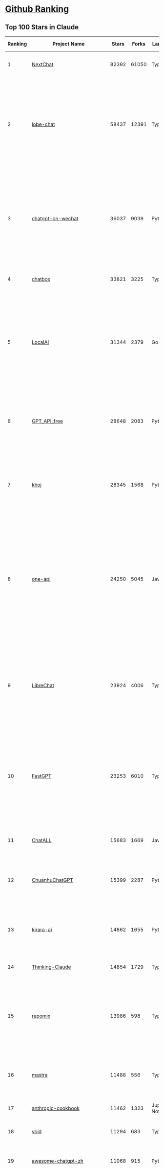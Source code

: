 [Github Ranking](../README.md)
==========

## Top 100 Stars in Claude

| Ranking | Project Name | Stars | Forks | Language | Open Issues | Description | Last Commit |
| ------- | ------------ | ----- | ----- | -------- | ----------- | ----------- | ----------- |
| 1 | [NextChat](https://github.com/ChatGPTNextWeb/NextChat) | 82392 | 61050 | TypeScript | 617 | ✨ Light and Fast AI Assistant. Support: Web \| iOS \| MacOS \| Android \|  Linux \| Windows | 2025-03-31T10:34:35Z |
| 2 | [lobe-chat](https://github.com/lobehub/lobe-chat) | 58437 | 12391 | TypeScript | 651 | 🤯 Lobe Chat - an open-source, modern-design AI chat framework. Supports Multi AI Providers( OpenAI / Claude 3 / Gemini / Ollama / DeepSeek / Qwen), Knowledge Base (file upload / knowledge management / RAG ), Multi-Modals (Plugins/Artifacts) and Thinking. One-click FREE deployment of your private ChatGPT/ Claude / DeepSeek application. | 2025-04-01T00:34:09Z |
| 3 | [chatgpt-on-wechat](https://github.com/zhayujie/chatgpt-on-wechat) | 36037 | 9039 | Python | 281 | 基于大模型搭建的聊天机器人，同时支持 微信公众号、企业微信应用、飞书、钉钉 等接入，可选择GPT3.5/GPT-4o/GPT-o1/ DeepSeek/Claude/文心一言/讯飞星火/通义千问/ Gemini/GLM-4/Claude/Kimi/LinkAI，能处理文本、语音和图片，访问操作系统和互联网，支持基于自有知识库进行定制企业智能客服。 | 2025-03-30T07:12:29Z |
| 4 | [chatbox](https://github.com/chatboxai/chatbox) | 33821 | 3225 | TypeScript | 626 | User-friendly Desktop Client App for AI Models/LLMs (GPT, Claude, Gemini, Ollama...) | 2025-03-20T15:20:56Z |
| 5 | [LocalAI](https://github.com/mudler/LocalAI) | 31344 | 2379 | Go | 418 | :robot: The free, Open Source alternative to OpenAI, Claude and others. Self-hosted and local-first. Drop-in replacement for OpenAI,  running on consumer-grade hardware. No GPU required. Runs gguf, transformers, diffusers and many more models architectures. Features: Generate Text, Audio, Video, Images, Voice Cloning, Distributed, P2P inference | 2025-03-31T22:01:34Z |
| 6 | [GPT_API_free](https://github.com/chatanywhere/GPT_API_free) | 28648 | 2083 | Python | 2 | Free ChatGPT&DeepSeek API Key，免费ChatGPT&DeepSeek API。免费接入DeepSeek API和GPT4 API，支持 gpt \| deepseek \| claude \| gemini \| grok 等排名靠前的常用大模型。 | 2025-03-17T20:29:27Z |
| 7 | [khoj](https://github.com/khoj-ai/khoj) | 28345 | 1568 | Python | 71 | Your AI second brain. Self-hostable. Get answers from the web or your docs. Build custom agents, schedule automations, do deep research. Turn any online or local LLM into your personal, autonomous AI (gpt, claude, gemini, llama, qwen, mistral). Get started - free. | 2025-03-31T20:07:27Z |
| 8 | [one-api](https://github.com/songquanpeng/one-api) | 24250 | 5045 | JavaScript | 821 | LLM API 管理 & 分发系统，支持 OpenAI、Azure、Anthropic Claude、Google Gemini、DeepSeek、字节豆包、ChatGLM、文心一言、讯飞星火、通义千问、360 智脑、腾讯混元等主流模型，统一 API 适配，可用于 key 管理与二次分发。单可执行文件，提供 Docker 镜像，一键部署，开箱即用。LLM API management & key redistribution system, unifying multiple providers under a single API. Single binary, Docker-ready, with an English UI. | 2025-02-21T11:30:22Z |
| 9 | [LibreChat](https://github.com/danny-avila/LibreChat) | 23924 | 4006 | TypeScript | 137 | Enhanced ChatGPT Clone: Features Agents, DeepSeek, Anthropic, AWS, OpenAI, Assistants API, Azure, Groq, o1, GPT-4o, Mistral, OpenRouter, Vertex AI, Gemini, Artifacts, AI model switching, message search, Code Interpreter, langchain, DALL-E-3, OpenAPI Actions, Functions, Secure Multi-User Auth, Presets, open-source for self-hosting. Active project. | 2025-04-01T02:44:21Z |
| 10 | [FastGPT](https://github.com/labring/FastGPT) | 23253 | 6010 | TypeScript | 474 | FastGPT is a knowledge-based platform built on the LLMs, offers a comprehensive suite of out-of-the-box capabilities such as data processing, RAG retrieval, and visual AI workflow orchestration, letting you easily develop and deploy complex question-answering systems without the need for extensive setup or configuration. | 2025-03-31T14:42:29Z |
| 11 | [ChatALL](https://github.com/ai-shifu/ChatALL) | 15683 | 1669 | JavaScript | 221 |  Concurrently chat with ChatGPT, Bing Chat, Bard, Alpaca, Vicuna, Claude, ChatGLM, MOSS, 讯飞星火, 文心一言 and more, discover the best answers | 2025-03-14T16:14:36Z |
| 12 | [ChuanhuChatGPT](https://github.com/GaiZhenbiao/ChuanhuChatGPT) | 15399 | 2287 | Python | 122 | GUI for ChatGPT API and many LLMs. Supports agents, file-based QA, GPT finetuning and query with web search. All with a neat UI. | 2025-03-13T09:36:38Z |
| 13 | [kirara-ai](https://github.com/lss233/kirara-ai) | 14862 | 1655 | Python | 258 | 🤖 可 DIY 的 多模态 AI 聊天机器人 \| 🚀 快速接入 微信、 QQ、Telegram、等聊天平台 \| 🦈支持DeepSeek、Grok、Claude、Ollama、Gemini、OpenAI \| 工作流系统、网页搜索、AI画图、人设调教、虚拟女仆、语音对话 \|  | 2025-03-31T18:21:58Z |
| 14 | [Thinking-Claude](https://github.com/richards199999/Thinking-Claude) | 14854 | 1729 | TypeScript | 2 | Let your Claude able to think | 2025-03-10T04:02:46Z |
| 15 | [repomix](https://github.com/yamadashy/repomix) | 13986 | 598 | TypeScript | 65 | 📦 Repomix (formerly Repopack) is a powerful tool that packs your entire repository into a single, AI-friendly file. Perfect for when you need to feed your codebase to Large Language Models (LLMs) or other AI tools like Claude, ChatGPT, DeepSeek, Perplexity, Gemini, Gemma, Llama, Grok, and more. | 2025-03-31T14:59:20Z |
| 16 | [mastra](https://github.com/mastra-ai/mastra) | 11488 | 556 | TypeScript | 70 | The TypeScript AI agent framework. ⚡ Assistants, RAG, observability. Supports any LLM: GPT-4, Claude, Gemini, Llama. | 2025-04-01T02:28:35Z |
| 17 | [anthropic-cookbook](https://github.com/anthropics/anthropic-cookbook) | 11462 | 1323 | Jupyter Notebook | 27 | A collection of notebooks/recipes showcasing some fun and effective ways of using Claude. | 2025-03-07T17:43:37Z |
| 18 | [void](https://github.com/voideditor/void) | 11294 | 683 | TypeScript | 71 | None | 2025-04-01T03:35:47Z |
| 19 | [awesome-chatgpt-zh](https://github.com/EmbraceAGI/awesome-chatgpt-zh) | 11068 | 915 | Python | 0 | ChatGPT 中文指南🔥，ChatGPT 中文调教指南，指令指南，应用开发指南，精选资源清单，更好的使用 chatGPT 让你的生产力 up up up! 🚀 | 2024-11-05T10:24:21Z |
| 20 | [claude-engineer](https://github.com/Doriandarko/claude-engineer) | 10951 | 1158 | Python | 10 | Claude Engineer is an interactive command-line interface (CLI) that leverages the power of Anthropic's Claude-3.5-Sonnet model to assist with software development tasks.This framework enables Claude to generate and manage its own tools, continuously expanding its capabilities through conversation. Available both as a CLI and a modern web interface | 2024-12-12T22:08:15Z |
| 21 | [LangBot](https://github.com/RockChinQ/LangBot) | 10182 | 744 | Python | 89 | 😎简单易用、🧩丰富生态 - 大模型原生即时通信机器人平台 \| 适配 QQ / 微信（企业微信、个人微信）/ 飞书 / 钉钉 / Discord / Telegram 等平台 \| 支持 ChatGPT、DeepSeek、Dify、Claude、Gemini、xAI Grok、Ollama、LM Studio、阿里云百炼、火山方舟、SiliconFlow、Qwen、Moonshot、ChatGLM、SillyTraven、MCP 等 LLM 的机器人 / Agent \| LLM-based instant messaging bots platform, supports Discord, Telegram, WeChat, Lark, DingTalk, QQ | 2025-03-31T06:00:12Z |
| 22 | [coai](https://github.com/coaidev/coai) | 8144 | 1092 | TypeScript | 19 | 🚀 Next Generation AI One-Stop Internationalization Solution. 🚀 下一代 AI 一站式 B/C 端解决方案，支持 OpenAI，Midjourney，Claude，讯飞星火，Stable Diffusion，DALL·E，ChatGLM，通义千问，腾讯混元，360 智脑，百川 AI，火山方舟，新必应，Gemini，Moonshot 等模型，支持对话分享，自定义预设，云端同步，模型市场，支持弹性计费和订阅计划模式，支持图片解析，支持联网搜索，支持模型缓存，丰富美观的后台管理与仪表盘数据统计。 | 2025-03-24T17:56:38Z |
| 23 | [Noi](https://github.com/lencx/Noi) | 7333 | 550 | JavaScript | 145 | 🚀 Power Your World with AI - Explore, Extend, Empower. | 2025-03-16T05:32:26Z |
| 24 | [Upsonic](https://github.com/Upsonic/Upsonic) | 7189 | 673 | Python | 35 | The most reliable AI agent framework that supports MCP. | 2025-03-28T02:43:29Z |
| 25 | [claude-code](https://github.com/anthropics/claude-code) | 6989 | 361 | Shell | 254 | Claude Code is an agentic coding tool that lives in your terminal, understands your codebase, and helps you code faster by executing routine tasks, explaining complex code, and handling git workflows - all through natural language commands. | 2025-03-11T23:39:42Z |
| 26 | [opencommit](https://github.com/di-sukharev/opencommit) | 6546 | 350 | JavaScript | 144 | GPT wrapper for git — generate commit messages with an LLM in 1 sec — works best with Claude 3.5 — supports local models too | 2025-03-17T08:40:01Z |
| 27 | [BlackFriday-GPTs-Prompts](https://github.com/friuns2/BlackFriday-GPTs-Prompts) | 6490 | 1007 | None | 83 | List of free GPTs that doesn't require plus subscription  | 2024-11-08T11:03:14Z |
| 28 | [new-api](https://github.com/Calcium-Ion/new-api) | 6404 | 1271 | Go | 145 | AI模型接口管理与分发系统，支持将多种大模型转为统一格式调用，支持OpenAI、Claude等格式，可供个人或者企业内部管理与分发渠道使用，本项目基于One API二次开发。🍥 The next-generation LLM gateway and AI asset management system supports multiple languages. | 2025-03-31T14:46:36Z |
| 29 | [aichat](https://github.com/sigoden/aichat) | 6237 | 404 | Rust | 0 | All-in-one LLM CLI tool featuring Shell Assistant, Chat-REPL, RAG, AI Tools & Agents, with access to OpenAI, Claude, Gemini, Ollama, Groq, and more. | 2025-03-28T14:14:41Z |
| 30 | [promptfoo](https://github.com/promptfoo/promptfoo) | 6027 | 498 | TypeScript | 146 | Test your prompts, agents, and RAGs. Red teaming, pentesting, and vulnerability scanning for LLMs. Compare performance of GPT, Claude, Gemini, Llama, and more. Simple declarative configs with command line and CI/CD integration. | 2025-04-01T03:14:24Z |
| 31 | [llamacoder](https://github.com/Nutlope/llamacoder) | 5748 | 1279 | TypeScript | 37 | Open source Claude Artifacts – built with Llama 3.1 405B | 2025-01-22T11:28:23Z |
| 32 | [code2prompt](https://github.com/mufeedvh/code2prompt) | 5240 | 304 | Rust | 7 | A CLI tool to convert your codebase into a single LLM prompt with source tree, prompt templating, and token counting. | 2025-03-31T17:17:09Z |
| 33 | [fragments](https://github.com/e2b-dev/fragments) | 5148 | 664 | TypeScript | 9 | Open-source Next.js template for building apps that are fully generated by AI. By E2B. | 2025-03-29T16:51:49Z |
| 34 | [deep-searcher](https://github.com/zilliztech/deep-searcher) | 5107 | 494 | Python | 19 | Open Source Deep Research Alternative to Reason and Search on Private Data. Written in Python. | 2025-03-31T03:04:12Z |
| 35 | [opencompass](https://github.com/open-compass/opencompass) | 5065 | 529 | Python | 291 | OpenCompass is an LLM evaluation platform, supporting a wide range of models (Llama3, Mistral, InternLM2,GPT-4,LLaMa2, Qwen,GLM, Claude, etc) over 100+ datasets. | 2025-03-31T11:08:55Z |
| 36 | [deepclaude](https://github.com/getAsterisk/deepclaude) | 4933 | 388 | Rust | 43 | A high-performance LLM inference API and Chat UI that integrates DeepSeek R1's CoT reasoning traces with Anthropic Claude models. | 2025-02-04T22:55:51Z |
| 37 | [GodMode](https://github.com/smol-ai/GodMode) | 4251 | 334 | TypeScript | 50 | AI Chat Browser: Fast, Full webapp access to ChatGPT / Claude / Bard / Bing / Llama2! I use this 20 times a day. | 2024-07-29T00:31:03Z |
| 38 | [maestro](https://github.com/Doriandarko/maestro) | 4225 | 657 | Python | 32 | A framework for Claude Opus to intelligently orchestrate subagents. | 2024-07-01T06:49:15Z |
| 39 | [bot-on-anything](https://github.com/zhayujie/bot-on-anything) | 4047 | 924 | Python | 262 | A large model-based chatbot builder that can quickly integrate AI models (including ChatGPT, Claude, Gemini) into various software applications (such as Telegram, Gmail, Slack, and websites). | 2025-01-03T14:13:51Z |
| 40 | [obsidian-smart-connections](https://github.com/brianpetro/obsidian-smart-connections) | 3478 | 201 | JavaScript | 345 | Chat with your notes & see links to related content with AI embeddings. Use local models or 100+ via APIs like Claude, Gemini, ChatGPT & Llama 3 | 2025-03-26T13:59:21Z |
| 41 | [casibase](https://github.com/casibase/casibase) | 3419 | 402 | Go | 35 | ⚡️AI Cloud OS: Open-source enterprise-level AI knowledge base and Manus-like agent management platform with admin UI, user management and Single-Sign-On⚡️, supports ChatGPT, Claude, DeepSeek R1, Llama, Ollama, HuggingFace, etc., chat bot demo: https://ai.casibase.com, admin UI demo: https://ai-admin.casibase.com | 2025-03-31T12:58:26Z |
| 42 | [every-chatgpt-gui](https://github.com/billmei/every-chatgpt-gui) | 3314 | 239 | None | 5 | Every front-end GUI client for ChatGPT, Claude, and other LLMs | 2025-03-29T17:02:40Z |
| 43 | [Awesome-ChatGPT-prompts-ZH_CN](https://github.com/L1Xu4n/Awesome-ChatGPT-prompts-ZH_CN) | 2989 | 164 | None | 12 | 如何将ChatGPT调教成一只猫娘 | 2023-07-18T15:57:44Z |
| 44 | [codecompanion.nvim](https://github.com/olimorris/codecompanion.nvim) | 2985 | 179 | Lua | 1 | ✨ AI-powered coding, seamlessly in Neovim | 2025-03-31T22:42:33Z |
| 45 | [fastmcp](https://github.com/jlowin/fastmcp) | 2949 | 147 | Python | 28 | The fast, Pythonic way to build Model Context Protocol servers 🚀  | 2025-03-22T22:00:49Z |
| 46 | [aide](https://github.com/nicepkg/aide) | 2552 | 177 | TypeScript | 31 | Conquer Any Code in VSCode: One-Click Comments, Conversions, UI-to-Code, and AI Batch Processing of Files! 在 VSCode 中征服任何代码：一键注释、转换、UI 图生成代码、AI 批量处理文件！💪 | 2025-03-08T03:13:34Z |
| 47 | [poe-api](https://github.com/ading2210/poe-api) | 2502 | 316 | Python | 39 | [UNMAINTAINED] A reverse engineered Python API wrapper for Quora's Poe, which provides free access to ChatGPT, GPT-4, and Claude. | 2023-09-18T04:56:52Z |
| 48 | [free-llm-api-resources](https://github.com/cheahjs/free-llm-api-resources) | 2459 | 220 | Python | 3 | A list of free LLM inference resources accessible via API. | 2025-04-01T01:39:24Z |
| 49 | [DeepClaude](https://github.com/ErlichLiu/DeepClaude) | 2387 | 478 | Python | 23 | Unleash Next-Level AI! 🚀  💻 Code Generation: DeepSeek r1 + Claude 3.7 Sonnet - Unparalleled Performance! 📝 Content Creation: DeepSeek r1 + Gemini 2.5 Pro - Superior Quality! 🔌 OpenAI-Compatible. 🌊 Streaming & Non-Streaming Support.  ✨ Experience the Future of AI – Today! Click to Try Now! ✨ | 2025-03-26T14:23:03Z |
| 50 | [awesome-claude-prompts](https://github.com/langgptai/awesome-claude-prompts) | 2242 | 214 | None | 0 | This repo includes Claude prompt curation to use Claude better. | 2025-03-01T00:29:09Z |
| 51 | [griptape](https://github.com/griptape-ai/griptape) | 2237 | 188 | Python | 58 | Modular Python framework for AI agents and workflows with chain-of-thought reasoning, tools, and memory.  | 2025-03-28T16:32:37Z |
| 52 | [claude-coder](https://github.com/kodu-ai/claude-coder) | 2225 | 127 | TypeScript | 16 | Kodu is an autonomous coding agent that lives in your IDE. It is a VSCode extension that can help you build your dream project step by step by leveraging the latest technologies in automated coding agents  | 2025-03-17T09:31:18Z |
| 53 | [mcp-playwright](https://github.com/executeautomation/mcp-playwright) | 2119 | 162 | TypeScript | 11 | Playwright Model Context Protocol Server - Tool to automate Browsers and APIs in Claude Desktop, Cline, Cursor IDE and More 🔌 | 2025-03-30T18:51:49Z |
| 54 | [VLMEvalKit](https://github.com/open-compass/VLMEvalKit) | 2105 | 308 | Python | 82 | Open-source evaluation toolkit of large multi-modality models (LMMs), support 220+ LMMs, 80+ benchmarks | 2025-03-31T12:46:05Z |
| 55 | [elia](https://github.com/darrenburns/elia) | 2092 | 131 | Python | 12 | A snappy, keyboard-centric terminal user interface for interacting with large language models. Chat with ChatGPT, Claude, Llama 3, Phi 3, Mistral, Gemma and more. | 2024-10-10T19:12:52Z |
| 56 | [firecrawl-mcp-server](https://github.com/mendableai/firecrawl-mcp-server) | 2018 | 181 | JavaScript | 12 | Official Firecrawl MCP Server - Adds powerful web scraping to Cursor, Claude and any other LLM clients. | 2025-03-27T07:39:13Z |
| 57 | [ruby_llm](https://github.com/crmne/ruby_llm) | 1865 | 71 | Ruby | 25 | A delightful Ruby way to work with AI. No configuration madness, no complex callbacks, no handler hell – just beautiful, expressive Ruby code. | 2025-03-28T13:12:24Z |
| 58 | [dialoqbase](https://github.com/n4ze3m/dialoqbase) | 1744 | 275 | TypeScript | 39 | Create chatbots with ease | 2024-10-15T14:24:20Z |
| 59 | [tokencost](https://github.com/AgentOps-AI/tokencost) | 1617 | 72 | Python | 13 | Easy token price estimates for 400+ LLMs. TokenOps. | 2025-03-29T15:41:26Z |
| 60 | [Thinking_in_Java_MindMapping](https://github.com/LjyYano/Thinking_in_Java_MindMapping) | 1599 | 461 | None | 0 | 编程笔记、观影指南、读书笔记、生活感悟、Switch 游戏 | 2025-01-27T03:29:42Z |
| 61 | [GalTransl](https://github.com/GalTransl/GalTransl) | 1457 | 95 | Python | 28 | 支持GPT-4/Claude/Deepseek/Sakura等大语言模型的Galgame自动化翻译解决方案  Automated translation solution for visual novels supporting GPT-4/Claude/Deepseek/Sakura | 2025-03-29T16:03:44Z |
| 62 | [papersgpt-for-zotero](https://github.com/papersgpt/papersgpt-for-zotero) | 1442 | 48 | JavaScript | 39 | Zotero chat PDF with AI, DeepSeek, GPT 4.5, ChatGPT, Claude, Gemini | 2025-04-01T01:07:00Z |
| 63 | [AIChatWeb](https://github.com/Nanjiren01/AIChatWeb) | 1429 | 399 | TypeScript | 20 | 在ChatGPT-Next-Web的基础上，增加注册登录，额度限制，邀请，敏感词，支付，基于docker一键部署。提供后台管理系统，可配置标题、欢迎词、额度不足提醒、公告 | 2024-07-19T07:23:42Z |
| 64 | [ax](https://github.com/ax-llm/ax) | 1366 | 101 | TypeScript | 9 | The "official" unofficial DSPy framework. Build LLM powered agents and other workflows, based on the Stanford DSP paper. | 2025-03-31T19:20:24Z |
| 65 | [DesktopCommanderMCP](https://github.com/wonderwhy-er/DesktopCommanderMCP) | 1317 | 127 | TypeScript | 10 | This is MCP server for Claude that gives it terminal control, file system search and diff file editing capabilities | 2025-04-01T00:05:05Z |
| 66 | [claude-to-chatgpt](https://github.com/jtsang4/claude-to-chatgpt) | 1286 | 151 | Python | 10 | This project converts the API of Anthropic's Claude model to the OpenAI Chat API format. | 2024-08-18T08:35:25Z |
| 67 | [Agently](https://github.com/AgentEra/Agently) | 1285 | 146 | Python | 26 | [GenAI Application Development Framework]  🚀 Build GenAI application quick and easy 💬 Easy to interact with GenAI agent in code using structure data and chained-calls syntax 🧩 Use Agently Workflow to manage complex GenAI working logic 🔀 Switch to any model without rewrite application code | 2025-03-30T07:07:51Z |
| 68 | [PandoraHelper](https://github.com/nianhua99/PandoraHelper) | 1267 | 172 | TypeScript | 6 | 使用 PandoraHelper 轻松和你的小伙伴共享 ChatGPT Plus/Claude Pro 服务！ | 2025-02-24T09:10:11Z |
| 69 | [ChatChat](https://github.com/okisdev/ChatChat) | 1246 | 216 | TypeScript | 3 | Chat Chat, your own unified chat and search to AI platform, with a simple and easy to use interface. | 2025-03-31T20:03:17Z |
| 70 | [modelfusion](https://github.com/vercel/modelfusion) | 1244 | 88 | TypeScript | 33 | The TypeScript library for building AI applications. | 2024-07-19T15:17:19Z |
| 71 | [spacy-llm](https://github.com/explosion/spacy-llm) | 1219 | 94 | Python | 37 | 🦙 Integrating LLMs into structured NLP pipelines | 2025-01-08T22:26:19Z |
| 72 | [aws-genai-llm-chatbot](https://github.com/aws-samples/aws-genai-llm-chatbot) | 1207 | 367 | TypeScript | 23 | A modular and comprehensive solution to deploy a Multi-LLM and Multi-RAG powered chatbot (Amazon Bedrock, Anthropic, HuggingFace, OpenAI, Meta, AI21, Cohere, Mistral) using AWS CDK on AWS | 2025-04-01T01:58:02Z |
| 73 | [sage](https://github.com/Storia-AI/sage) | 1206 | 106 | Python | 23 | Chat with any codebase in under two minutes \| Fully local or via third-party APIs | 2024-11-11T04:49:34Z |
| 74 | [claude-prompt-generator](https://github.com/aws-samples/claude-prompt-generator) | 1200 | 111 | Python | 1 | None | 2024-10-10T21:34:35Z |
| 75 | [prism](https://github.com/prism-php/prism) | 1200 | 90 | PHP | 17 | A unified interface for working with LLMs in Laravel | 2025-03-26T17:39:53Z |
| 76 | [AISuperDomain](https://github.com/win4r/AISuperDomain) | 1178 | 216 | C# | 34 | Aila(AI超元域): The premier AI integration tool for Windows, macOS, and Android. Ask once, get answers from 10+ AIs like ChatGPT, Gemini, Claude3, Copilot, Poe, perplexity and more. Features customizable AI and prompts. | 2025-03-29T13:30:57Z |
| 77 | [unity-mcp](https://github.com/justinpbarnett/unity-mcp) | 1170 | 157 | C# | 17 | A Unity MCP server that allows MCP clients like Claude Desktop or Cursor to perform Unity Editor actions. | 2025-04-01T01:20:59Z |
| 78 | [gp.nvim](https://github.com/Robitx/gp.nvim) | 1105 | 93 | Lua | 41 | Gp.nvim (GPT prompt) Neovim AI plugin: ChatGPT sessions & Instructable text/code operations & Speech to text [OpenAI, Ollama, Anthropic, ..] | 2024-09-23T12:32:50Z |
| 79 | [bedrock-claude-chat](https://github.com/aws-samples/bedrock-claude-chat) | 1074 | 399 | TypeScript | 116 | AWS-native chatbot using Bedrock + Claude (+Nova and Mistral) | 2025-04-01T02:16:55Z |
| 80 | [LLM-Prompt-Library](https://github.com/abilzerian/LLM-Prompt-Library) | 1072 | 113 | Python | 0 | My personal prompt library for various LLMs + scripts & tools. Suitable for models from Deepseek, OpenAI, Claude, Meta, Mistral, Google, Grok, and others. | 2025-03-18T17:04:23Z |
| 81 | [poe-api-wrapper](https://github.com/snowby666/poe-api-wrapper) | 1070 | 139 | Python | 27 | 👾 A Python API wrapper for Poe.com. With this, you will have free access to GPT-4, Claude, Llama, Gemini, Mistral and more! 🚀 | 2025-03-07T20:07:31Z |
| 82 | [APIPark](https://github.com/APIParkLab/APIPark) | 1031 | 147 | TypeScript | 71 | 🦄云原生、超高性能 AI&API网关，LLM API 管理、分发系统、开放平台，支持所有AI API，不限于OpenAI、Azure、Anthropic Claude、Google Gemini、DeepSeek、字节豆包、ChatGLM、文心一言、讯飞星火、通义千问、360 智脑、腾讯混元等主流模型，统一 API 请求和返回，API申请与审批，调用统计、负载均衡、多模型灾备。一键部署，开箱即用。Cloud native, ultra-high performance AI&API gateway, LLM API management, distribution system, open platform, supporting all AI APIs. | 2025-03-27T09:36:57Z |
| 83 | [chatgpt-shell](https://github.com/xenodium/chatgpt-shell) | 1007 | 92 | Emacs Lisp | 39 | A multi-llm Emacs shell (ChatGPT, Claude, DeepSeek, Gemini, Kagi, Ollama, Perplexity) + editing integrations | 2025-03-31T03:28:46Z |
| 84 | [langchat](https://github.com/TyCoding/langchat) | 996 | 201 | Java | 8 | LangChat: Java LLMs/AI Project, Supports Multi AI Providers( Gitee AI/ 智谱清言 / 阿里通义 / 百度千帆 / DeepSeek / 抖音豆包 / 零一万物 / 讯飞星火 / OpenAI / Gemini / Ollama / Azure / Claude 等大模型), Java生态下AI大模型产品解决方案，快速构建企业级AI知识库、AI机器人应用 | 2025-02-21T09:41:53Z |
| 85 | [ChatGPT-Telegram-Bot](https://github.com/yym68686/ChatGPT-Telegram-Bot) | 979 | 313 | Python | 12 | TeleChat: 🤖️ an AI chat Telegram bot can Web Search Powered by GPT-3.5/4/4 Turbo/4o, DALL·E 3, Groq, Gemini 1.5 Pro/Flash and the official Claude2.1/3/3.5 API using Python on Zeabur, fly.io and Replit. | 2025-03-31T11:38:11Z |
| 86 | [codemcp](https://github.com/ezyang/codemcp) | 975 | 73 | Python | 24 | Coding assistant MCP for Claude Desktop | 2025-03-29T07:53:55Z |
| 87 | [open-computer-use](https://github.com/e2b-dev/open-computer-use) | 974 | 127 | Python | 6 | AI computer use powered by open source LLMs and E2B Desktop Sandbox | 2025-03-13T07:46:24Z |
| 88 | [RisuAI](https://github.com/kwaroran/RisuAI) | 955 | 164 | TypeScript | 61 | Make your own story. User-friendly software for LLM roleplaying | 2025-03-28T09:47:53Z |
| 89 | [GenAI_LLM_timeline](https://github.com/hollobit/GenAI_LLM_timeline) | 953 | 58 | None | 4 | ChatGPT, GenerativeAI and LLMs Timeline | 2024-05-19T23:57:02Z |
| 90 | [py-gpt](https://github.com/szczyglis-dev/py-gpt) | 944 | 182 | Python | 17 | Desktop AI Assistant powered by o1, o3, GPT-4, GPT-4 Vision, Gemini, Claude, Llama 3, DeepSeek, Bielik, DALL-E,  chat, vision, voice control, image generation and analysis, agents, command execution, file upload/download, speech synthesis and recognition, access to Web, memory, presets, assistants, plugins, and more. Linux, Windows, Mac | 2025-03-06T02:28:15Z |
| 91 | [generative-ai-use-cases-jp](https://github.com/aws-samples/generative-ai-use-cases-jp) | 876 | 209 | TypeScript | 86 | Application implementation with business use cases for safely utilizing generative AI in business operations | 2025-04-01T03:46:59Z |
| 92 | [AIaW](https://github.com/NitroRCr/AIaW) | 854 | 69 | Vue | 9 | AI as Workspace - A better AI (LLM) client. Full-featured, lightweight. Support multiple workspaces, plugin system, cross-platform, local first + real-time cloud sync, Artifacts, MCP \| 更好的 AI 客户端 | 2025-03-31T14:03:36Z |
| 93 | [HiveChat](https://github.com/HiveNexus/HiveChat) | 848 | 136 | TypeScript | 18 | An AI chat bot for small and medium-sized teams, supporting models such as Deepseek, Open AI, Claude, and Gemini. 专为中小团队设计的 AI 聊天应用，支持 Deepseek、Open AI、Claude、Gemini 等模型。 | 2025-03-28T01:54:52Z |
| 94 | [raycast-g4f](https://github.com/XInTheDark/raycast-g4f) | 819 | 58 | JavaScript | 10 | Raycast extension to use GPT, Claude, Llama, and more... all for FREE! + Full support for custom APIs. | 2025-03-29T16:00:26Z |
| 95 | [Claude-API](https://github.com/KoushikNavuluri/Claude-API) | 816 | 134 | Python | 20 | This project provides an unofficial API for Claude AI, allowing users to access and interact with Claude AI . | 2024-08-17T12:46:18Z |
| 96 | [chatgpt-adapter](https://github.com/bincooo/chatgpt-adapter) | 808 | 181 | Go | 16 | 集成了openai-api、coze、deepseek、cursor、windsurf、qodo、blackbox、you、grok、bing  绘画 多款AI的聊天逆向接口适配到 OpenAI API 标准接口服务端。 | 2025-03-31T15:18:40Z |
| 97 | [IncarnaMind](https://github.com/junruxiong/IncarnaMind) | 791 | 53 | Python | 8 | Connect and chat with your multiple documents (pdf and txt) through GPT 3.5, GPT-4 Turbo, Claude and Local Open-Source LLMs | 2025-02-07T00:23:08Z |
| 98 | [mac_computer_use](https://github.com/deedy/mac_computer_use) | 777 | 127 | Python | 10 | A fork of Anthropic Computer Use that you can run on Mac computers to give Claude and other AI models autonomous access to your computer. | 2024-12-16T05:21:06Z |
| 99 | [promptmap](https://github.com/utkusen/promptmap) | 761 | 80 | Python | 0 | a prompt injection scanner for custom LLM applications | 2025-03-08T12:01:47Z |
| 100 | [generative_ai_with_langchain](https://github.com/benman1/generative_ai_with_langchain) | 748 | 311 | Jupyter Notebook | 0 | Build large language model (LLM) apps with Python, ChatGPT and other models. This is the companion repository for the book on generative AI with LangChain. | 2025-03-22T15:04:44Z |

